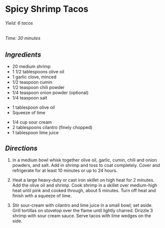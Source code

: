 # Spicy Shrimp Tacos

######  Yield: 6 tacos
######  Time: 30 minutes

##  *Ingredients*
- 20 medium shrimp
- 1 1/2 tablespoons olive oil
- 1 garlic clove, minced
- 1/2 teaspoon cumin
- 1/2 teaspoon chili powder
- 1/4 teaspoon onion powder (optional)
- 1/4 teaspoon salt
<!---->
- 1 tablespoon olive oil
- Squeeze of lime
<!---->
- 1/4 cup sour cream
- 2 tablespoons cilantro (finely chopped)
- 1 tablespoon lime juice

##  *Directions*
1. In a medium bowl whisk together olive oil, garlic, cumin, chili and onion powders, and salt. Add in shrimp and toss to coat completely. Cover and refrigerate for at least 10 minutes or up to 24 hours.

2. Heat a large heavy-duty or cast iron skillet on high heat for 2 minutes. Add the olive oil and shrimp. Cook shrimp in a skillet over medium-high heat until pink and cooked through, about 5 minutes. Turn off heat and finish with a squeeze of lime.

3. Stir sour-cream with cilantro and lime juice in a small bowl; set aside. Grill tortillas on stovetop over the flame until lightly charred. Drizzle 3 shrimp with sour cream sauce. Serve tacos with lime wedges on the side.
